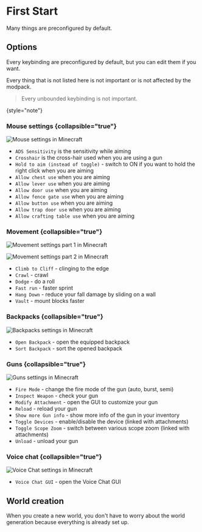 # First Start

Many things are preconfigured by default.

## Options

Every keybinding are preconfigured by default, but you can edit them if you want.

Every thing that is not listed here is not important or is not affected by the modpack.

> Every unbounded keybinding is not important.
>
{style="note"}

### Mouse settings {collapsible="true"}

![Mouse settings in Minecraft](mouse-settings.png)

- `ADS Sensitivity` is the sensitivity while aiming
- `Crosshair` is the cross-hair used when you are using a gun
- `Hold to aim (instead of toggle)` - switch to ON if you want to hold the right click when you are aiming
- `Allow chest use` when you are aiming
- `Allow lever use` when you are aiming
- `Allow door use` when you are aiming
- `Allow fence gate use` when you are aiming
- `Allow button use` when you are aiming
- `Allow trap door use` when you are aiming
- `Allow crafting table use` when you are aiming

### Movement {collapsible="true"}

![Movement settings part 1 in Minecraft](movement-settings1.png)

![Movement settings part 2 in Minecraft](movement-settings2.png)

- `Climb to Cliff` - clinging to the edge
- `Crawl` - crawl
- `Dodge` - do a roll
- `Fast run` - faster sprint
- `Hang Down` - reduce your fall damage by sliding on a wall
- `Vault` - mount blocks faster

### Backpacks {collapsible="true"}

![Backpacks settings in Minecraft](backpacks-settings.png)

- `Open Backpack` - open the equipped backpack
- `Sort Backpack` - sort the opened backpack

### Guns {collapsible="true"}

![Guns settings in Minecraft](guns-settings.png)

- `Fire Mode` - change the fire mode of the gun (auto, burst, semi)
- `Inspect Weapon` - check your gun
- `Modify Attachment` - open the GUI to customize your gun
- `Reload` - reload your gun
- `Show more Gun info` - show more info of the gun in your inventory
- `Toggle Devices` - enable/disable the device (linked with attachments)
- `Toggle Scope Zoom` - switch between various scope zoom (linked with attachments)
- `Unload` - unload your gun

### Voice chat {collapsible="true"}

![Voice Chat settings in Minecraft](voicechat-settings.png)

- `Voice Chat GUI` - open the Voice Chat GUI 

## World creation

When you create a new world, you don't have to worry about the world generation because everything is already set up.
